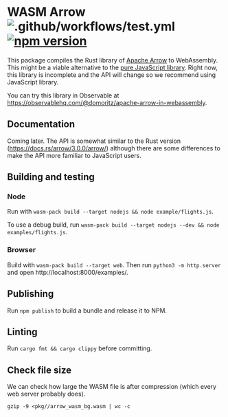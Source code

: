 # WASM Arrow ![.github/workflows/test.yml](https://github.com/domoritz/arrow-wasm/workflows/.github/workflows/test.yml/badge.svg) [![npm version](https://img.shields.io/npm/v/arrow-wasm.svg)](https://www.npmjs.com/package/arrow-wasm)

This package compiles the Rust library of [Apache Arrow](https://arrow.apache.org/) to WebAssembly. This might be a viable alternative to the [pure JavaScript library](https://arrow.apache.org/docs/js/). Right now, this library is incomplete and the API will change so we recommend using JavaScript library.

You can try this library in Observable at https://observablehq.com/@domoritz/apache-arrow-in-webassembly.

## Documentation

Coming later. The API is somewhat similar to the Rust version (https://docs.rs/arrow/3.0.0/arrow/) although there are some differences to make the API more familiar to JavaScript users.

## Building and testing

### Node

Run with `wasm-pack build --target nodejs && node example/flights.js`.

To use a debug build, run `wasm-pack build --target nodejs --dev && node examples/flights.js`.

### Browser

Build with `wasm-pack build --target web`. Then run `python3 -m http.server` and open http://localhost:8000/examples/.

## Publishing

Run `npm publish` to build a bundle and release it to NPM.

## Linting

Run `cargo fmt && cargo clippy` before committing.

## Check file size

We can check how large the WASM file is after compression (which every web server probably does).

`gzip -9 <pkg//arrow_wasm_bg.wasm | wc -c`
